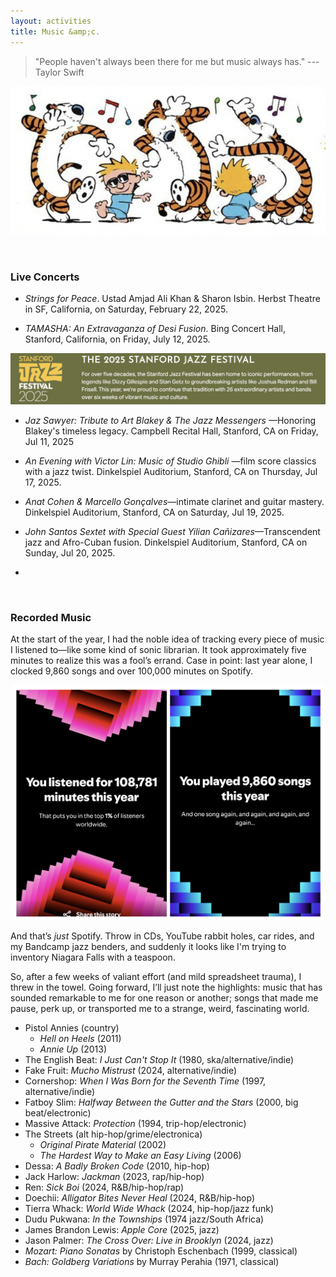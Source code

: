 ```yaml
---
layout: activities
title: Music &amp;c.
---
```


> "People haven't always been there for me but music always has." --- Taylor Swift

![ch-music](images/ch3.png)

<br>


### Live Concerts

<ul>
 <li><details>
  <summary style="list-style-type: none;"><i>Strings for Peace</i>. Ustad Amjad Ali Khan & Sharon Isbin. Herbst Theatre in SF, California, on Saturday, February 22, 2025. </summary>
  <small>Crossing barriers of language and culture and uniting people through music, classical guitarist Sharon Isbin and sarod master Amjad Ali Khan find common ground in their respective classical traditions of ragas and European medieval music, interweaving musical, spiritual, and artistic legacies.<br></small><br>
</details></li>
</ul>

<ul>
 <li><details>
  <summary style="list-style-type: none;"> <i>TAMASHA: An Extravaganza of Desi Fusion</i>. Bing Concert Hall, Stanford, California, on Friday, July 12, 2025. </summary>
  <small>Headlining is none other than Bollywood star <b>Raja Kumari</b>&mdash;the Grammy-nominated artist, rapper, and songwriter known for her powerful fusion of Indian classical music with hip-hop, R&B, and electronic influences. A trailblazer in global fusion, she’s collaborated with major names like Iggy Azalea, Sidhu Moosewala, Divine, Gwen Stefani, and John Legend.<br></small><br>
</details></li>
</ul>

![StanfordJazzFestival](/images/sjf.png)

<ul>
 <li><details>
  <summary style="list-style-type: none;"> <i>Jaz Sawyer: Tribute to Art Blakey & The Jazz Messengers</i> &mdash;Honoring Blakey's timeless legacy. Campbell Recital Hall, Stanford, CA on Friday, Jul 11, 2025</summary>
  <small>Drummer, bandleader, and educator Jaz Sawyer pays homage to one of jazz’s most electrifying forces—<b>Art Blakey & The Jazz Messengers</b>—in this powerhouse tribute performance. Infusing Blakey’s iconic hard-bop sound with his own dynamic touch, Sawyer channels the spirit of the legendary drummer, whose relentless swing, thunderous polyrhythms, and fiery energy defined generations of jazz. With a musical foundation spanning classical, jazz, and Afro-Caribbean traditions, Sawyer delivers a heartfelt tribute that captures the essence of Blakey’s masterful legacy.<br></small><br>
</details></li>
</ul>

<ul>
 <li><details>
  <summary style="list-style-type: none;"> <i>An Evening with Victor Lin: Music of Studio Ghibli</i> &mdash;film score classics with a jazz twist. Dinkelspiel Auditorium, Stanford, CA on Thursday, Jul 17, 2025.</summary>
  <small>Join Stanford Jazz Workshop favorite Victor Lin for a mesmerizing evening as he reimagines the iconic music of Studio Ghibli through the lens of jazz piano and violin. Blending nostalgia with innovation, Lin’s reinterpretations breathe new energy into Hisaishi’s timeless compositions, making for a dynamic, immersive, and deeply heartfelt musical experience. Whether you’re a longtime anime fan or a lover of great music, this performance promises to be an exciting and unforgettable journey through the soundscapes of Studio Ghibli and beyond. <br></small><br>
</details></li>
</ul>

<ul>
 <li><details>
  <summary style="list-style-type: none;"> <i>Anat Cohen & Marcello Gonçalves</i>&mdash;intimate clarinet and guitar mastery. Dinkelspiel Auditorium, Stanford, CA on Saturday, Jul 19, 2025. </summary>
  <small>Clarinetist Anat Cohen and 7-string guitarist Marcello Gonçalves team up to perform music from their Grammy-nominated album, <b>Outra Coisa: The Music of Moacir Santos</b>, as well as selections from their second album, Reconvexo, featuring a repertoire of breathtaking melodies, Brazilian grooves, and elements of classical music and jazz that showcase their intricate talents. <br></small><br>
</details></li>
</ul>

<ul>
 <li><details>
  <summary style="list-style-type: none;"> <i>John Santos Sextet with Special Guest Yilian Cañizares</i>&mdash;Transcendent jazz and Afro-Cuban fusion. Dinkelspiel Auditorium, Stanford, CA on Sunday, Jul 20, 2025.</summary>
  <small>Experience an unforgettable evening with the groundbreaking John Santos Sextet, led by multi-GRAMMY nominee and visionary bandleader John Santos. The ensemble dives deep into the roots of Latin jazz, blending vibrant rhythms, sharp improvisation, and bold original compositions. Acclaimed Cuban-born violinist Yilian Cañizares opens the show with her electrifying fusion of jazz, classical, and Afro-Cuban sounds. Together, they create a rich, genre-defying musical journey that bridges tradition and innovation.
Expect artistry, virtuosity, and soul in every note.<br></small><br>
</details></li>
</ul>

<ul>
 <li><details>
  <summary style="list-style-type: none;"> <i></i> </summary>
  <small><br></small><br>
</details></li>
</ul>

<br>

### Recorded Music

At the start of the year, I had the noble idea of tracking every piece of music I listened to&mdash;like some kind of sonic librarian. It took approximately five minutes to realize this was a fool’s errand. Case in point: last year alone, I clocked 9,860 songs and over 100,000 minutes on Spotify. 

<p align="center"><img src="/images/spotify-24.png" width="500" /></p>

And that’s _just_ Spotify. Throw in CDs, YouTube rabbit holes, car rides, and my Bandcamp jazz benders, and suddenly it looks like I'm trying to inventory Niagara Falls with a teaspoon.

So, after a few weeks of valiant effort (and mild spreadsheet trauma), I threw in the towel. Going forward, I’ll just note the highlights: music that has sounded remarkable to me for one reason or another; songs that made me pause, perk up, or transported me to a strange, weird, fascinating world.

- Pistol Annies (country)
  - *Hell on Heels* (2011)
  - *Annie Up* (2013) 
- The English Beat: *I Just Can't Stop It* (1980, ska/alternative/indie)
- Fake Fruit: *Mucho Mistrust* (2024, alternative/indie)
- Cornershop: *When I Was Born for the Seventh Time* (1997, alternative/indie)
- Fatboy Slim: *Halfway Between the Gutter and the Stars*  (2000, big beat/electronic)
- Massive Attack: *Protection* (1994, trip-hop/electronic)
- The Streets (alt hip-hop/grime/electronica)
  - *Original Pirate Material* (2002)
  - *The Hardest Way to Make an Easy Living* (2006)
- Dessa: *A Badly Broken Code* (2010, hip-hop)
- Jack Harlow: *Jackman* (2023, rap/hip-hop)
- Ren: *Sick Boi* (2024, R&B/hip-hop/rap)
- Doechii: *Alligator Bites Never Heal* (2024, R&B/hip-hop)
- Tierra Whack: *World Wide Whack* (2024, hip-hop/jazz funk)
- Dudu Pukwana: *In the Townships* (1974 jazz/South Africa)
- James Brandon Lewis: *Apple Core* (2025, jazz)
- Jason Palmer: _The Cross Over: Live in Brooklyn_ (2024, jazz)
- *Mozart: Piano Sonatas* by Christoph Eschenbach (1999, classical)
- *Bach: Goldberg Variations* by Murray Perahia (1971, classical)
  

